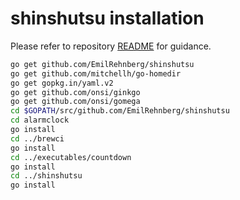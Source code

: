 # shinshutsu installation

Please refer to repository [README](https://github.com/EmilRehnberg/shinshutsu) for guidance.

```sh
go get github.com/EmilRehnberg/shinshutsu
go get github.com/mitchellh/go-homedir
go get gopkg.in/yaml.v2
go get github.com/onsi/ginkgo
go get github.com/onsi/gomega
cd $GOPATH/src/github.com/EmilRehnberg/shinshutsu
cd alarmclock
go install
cd ../brewci
go install
cd ../executables/countdown
go install
cd ../shinshutsu
go install
```
